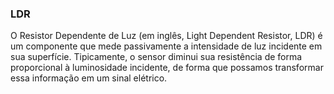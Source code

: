 ### LDR
O Resistor Dependente de Luz (em inglês, Light Dependent Resistor, LDR) é um componente que mede passivamente a intensidade de luz incidente em sua superfície. Tipicamente, o sensor diminui sua resistência de forma proporcional à luminosidade incidente, de forma que possamos transformar essa informação em um sinal elétrico. 
